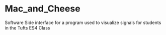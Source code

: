 # Mac_and_Cheese
Software Side interface for a program used to visualize signals for students in the Tufts ES4 Class
